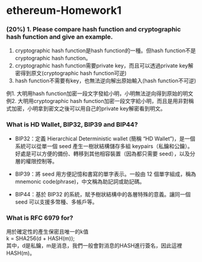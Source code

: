 # ethereum-Homework1
### (20%) 1. Please compare hash function and cryptographic hash function and give an example.
1. cryptographic hash function是hash function的一種。但hash function不是cryptographic hash function。
2. cryptographic hash function需要private key，而且可以透過private key解密得到原文(cryptographic hash function可逆) 
3. hash function不需要有key，也無法逆向解出原始輸入(hash function不可逆)  

例1. 大明用hash function加密一段文字發給小明，小明無法逆向得到原始的明文    
例2. 大明用cryptographic hash function加密一段文字給小明，而且是用非對稱式加密，小明拿到密文之後可以用自己的private key解密看到明文。  

### What is HD Wallet, BIP32, BIP39 and BIP44?
* BIP32：定義 Hierarchical Deterministic wallet (簡稱 “HD Wallet”)，是一個系統可以從單一個 seed 產生一樹狀結構儲存多組 keypairs（私鑰和公鑰）。好處是可以方便的備份、轉移到其他相容裝置（因為都只需要 seed），以及分層的權限控制等。

* BIP39：將 seed 用方便記憶和書寫的單字表示。一般由 12 個單字組成，稱為 mnemonic code(phrase)，中文稱為助記詞或助記碼。

* BIP44：基於 BIP32 的系統，賦予樹狀結構中的各層特殊的意義。讓同一個 seed 可以支援多幣種、多帳戶等。

### What is RFC 6979 for?
用於確定性的產生保密且唯一的k值  
k = SHA256(d + HASH(m));  
其中，d是私鑰，m是消息，我們一般會對消息的HASH進行簽名，因此這裡HASH(m)。  
